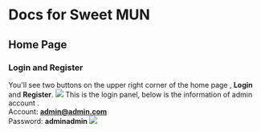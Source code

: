# Docs for Sweet MUN


## Home Page
### Login and Register
You'll see two buttons on the upper right corner of the home page , **Login** and **Register**.
![](asset/account-login.png)
This is the login panel, below is the information of admin account .  
Account: **admin@admin.com**  
Password: **adminadmin**
![](asset/login-panel.png)


